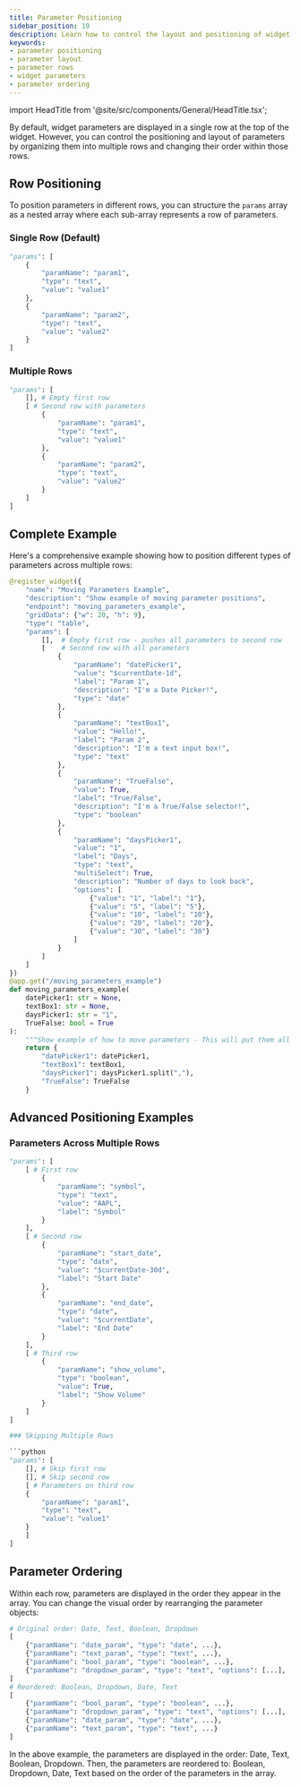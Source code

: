 ```yaml
---
title: Parameter Positioning
sidebar_position: 19
description: Learn how to control the layout and positioning of widget parameters in OpenBB Workspace, including row positioning and parameter ordering
keywords:
- parameter positioning
- parameter layout
- parameter rows
- widget parameters
- parameter ordering
---
```


import HeadTitle from '@site/src/components/General/HeadTitle.tsx';

<HeadTitle title="Parameter Positioning | OpenBB Workspace Docs" />

By default, widget parameters are displayed in a single row at the top of the widget. However, you can control the positioning and layout of parameters by organizing them into multiple rows and changing their order within those rows.

## Row Positioning

To position parameters in different rows, you can structure the `params` array as a nested array where each sub-array represents a row of parameters.

### Single Row (Default)

```python
"params": [
    {
        "paramName": "param1",
        "type": "text",
        "value": "value1"
    },
    {
        "paramName": "param2",
        "type": "text",
        "value": "value2"
    }
]
```

### Multiple Rows

```python
"params": [
    [], # Empty first row
    [ # Second row with parameters
        {
            "paramName": "param1",
            "type": "text",
            "value": "value1"
        },
        {
            "paramName": "param2",
            "type": "text",
            "value": "value2"
        }
    ]
]
```

## Complete Example

Here's a comprehensive example showing how to position different types of parameters across multiple rows:

```python
@register_widget({
    "name": "Moving Parameters Example",
    "description": "Show example of moving parameter positions",
    "endpoint": "moving_parameters_example",
    "gridData": {"w": 20, "h": 9},
    "type": "table",
    "params": [
        [],  # Empty first row - pushes all parameters to second row
        [    # Second row with all parameters
            {
                "paramName": "datePicker1",
                "value": "$currentDate-1d",
                "label": "Param 1",
                "description": "I'm a Date Picker!",
                "type": "date"
            },
            {
                "paramName": "textBox1",
                "value": "Hello!",
                "label": "Param 2",
                "description": "I'm a text input box!",
                "type": "text"
            },
            {
                "paramName": "TrueFalse",
                "value": True,
                "label": "True/False",
                "description": "I'm a True/False selector!",
                "type": "boolean"
            },
            {
                "paramName": "daysPicker1",
                "value": "1",
                "label": "Days",
                "type": "text",
                "multiSelect": True,
                "description": "Number of days to look back",
                "options": [
                    {"value": "1", "label": "1"},
                    {"value": "5", "label": "5"},
                    {"value": "10", "label": "10"},
                    {"value": "20", "label": "20"},
                    {"value": "30", "label": "30"}
                ]
            }
        ]
    ]
})
@app.get("/moving_parameters_example")
def moving_parameters_example(
    datePicker1: str = None,
    textBox1: str = None,
    daysPicker1: str = "1",
    TrueFalse: bool = True
):
    """Show example of how to move parameters - This will put them all on the second row of the widget"""
    return {
        "datePicker1": datePicker1,
        "textBox1": textBox1,
        "daysPicker1": daysPicker1.split(","),
        "TrueFalse": TrueFalse
    }
```

## Advanced Positioning Examples

### Parameters Across Multiple Rows

```python
"params": [
    [ # First row
        {
            "paramName": "symbol",
            "type": "text",
            "value": "AAPL",
            "label": "Symbol"
        }
    ],
    [ # Second row
        {
            "paramName": "start_date",
            "type": "date",
            "value": "$currentDate-30d",
            "label": "Start Date"
        },
        {
            "paramName": "end_date",
            "type": "date",
            "value": "$currentDate",
            "label": "End Date"
        }
    ],
    [ # Third row
        {
            "paramName": "show_volume",
            "type": "boolean",
            "value": True,
            "label": "Show Volume"
        }
    ]
]

### Skipping Multiple Rows

```python
"params": [
    [], # Skip first row
    [], # Skip second row
    [ # Parameters on third row
    {
        "paramName": "param1",
        "type": "text",
        "value": "value1"
    }
    ]
]
```

## Parameter Ordering

Within each row, parameters are displayed in the order they appear in the array. You can change the visual order by rearranging the parameter objects:

```python
# Original order: Date, Text, Boolean, Dropdown
[
    {"paramName": "date_param", "type": "date", ...},
    {"paramName": "text_param", "type": "text", ...},
    {"paramName": "bool_param", "type": "boolean", ...},
    {"paramName": "dropdown_param", "type": "text", "options": [...], ...}
]
# Reordered: Boolean, Dropdown, Date, Text
[
    {"paramName": "bool_param", "type": "boolean", ...},
    {"paramName": "dropdown_param", "type": "text", "options": [...], ...},
    {"paramName": "date_param", "type": "date", ...},
    {"paramName": "text_param", "type": "text", ...}
]
```

In the above example, the parameters are displayed in the order: Date, Text, Boolean, Dropdown. Then, the parameters are reordered to: Boolean, Dropdown, Date, Text based on the order of the parameters in the array.
